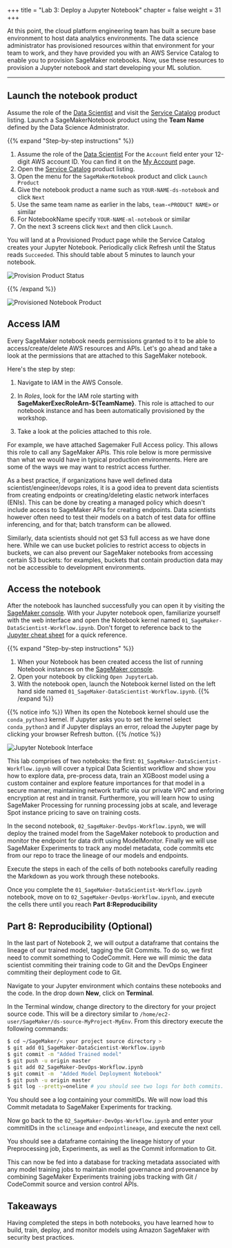 +++
title = "Lab 3: Deploy a Jupyter Notebook"
chapter = false
weight = 31
+++

At this point, the cloud platform engineering team has built a secure base environment to host data analytics environments.  The data science administrator has provisioned resources within that environment for your team to work, and they have provided you with an AWS Service Catalog to enable you to provision SageMaker notebooks.  Now, use these resources to provision a Jupyter notebook and start developing your ML solution.

---

## Launch the notebook product

Assume the role of the [Data Scientist](https://signin.aws.amazon.com/switchrole?account=000000000000&roleName=DataScientist&displayName=DataScientist) and visit the [Service Catalog](https://console.aws.amazon.com/servicecatalog/home?#/products) product listing.  Launch a SageMakerNotebook product using the **Team Name** defined by the Data Science Administrator.

{{% expand "Step-by-step instructions" %}}
1. Assume the role of the [Data Scientist](https://signin.aws.amazon.com/switchrole?account=000000000000&roleName=DataScientist&displayName=DataScientist) 
For the `Account` field enter your 12-digit AWS account ID.  You can find it on the [My Account](https://console.aws.amazon.com/billing/home?#/account) page.
1. Open the [Service Catalog](https://console.aws.amazon.com/servicecatalog/home?#/products) product listing.
1. Open the menu for the `SageMakerNotebook` product and click `Launch Product`
1. Give the notebook product a name such as `YOUR-NAME-ds-notebook` and click `Next`
1. Use the same team name as earlier in the labs, `team-<PRODUCT NAME>` or similar
1. For NotebookName specify `YOUR-NAME-ml-notebook` or similar
1. On the next 3 screens click `Next` and then click `Launch`.

You will land at a Provisioned Product page while the Service Catalog creates your Jupyter Notebook.  Periodically click Refresh until the Status reads `Succeeded`.  This should table about 5 minutes to launch your notebook.

![Provision Product Status](/images/launch_product_status.png)

{{% /expand %}}

![Provisioned Notebook Product](/images/provisioned_product.png)

## Access IAM
Every SageMaker notebook needs permissions granted to it to be able to access/create/delete AWS resources and APIs. Let's go ahead and take a look at the permissions that are attached to this SageMaker notebook. 

Here's the step by step:

1. Navigate to IAM in the AWS Console. 

2. In *Roles*, look for the IAM role starting with **SageMakerExecRoleArn-${TeamName}**. This role is attached to our notebook instance and has been automatically provisioned by the workshop.

3. Take a look at the policies attached to this role. 

For example, we have attached Sagemaker Full Access policy. This allows this role to call any SageMaker APIs. This role below is more permissive than what we would have in typical production environments. Here are some of the ways we may want to restrict access further. 

As a best practice, if organizations have well defined data scientist/engineer/devops roles, it is a good idea to prevent data scientists from creating endpoints or creating/deleting elastic network interfaces (ENIs). This can be done by creating a managed policy which doesn't include access to SageMaker APIs for creating endpoints. Data scientists however often need to test their models on a batch of test data for offline inferencing, and for that; batch transform can be allowed. 

Similarly, data scientists should not get S3 full access as we have done here. While we can use bucket policies to restrict access to objects in buckets, we can also prevent our SageMaker notebooks from accessing certain S3 buckets: for examples, buckets that contain production data may not be accessible to development environments.


## Access the notebook
After the notebook has launched successfully you can open it by visiting the [SageMaker console](https://console.aws.amazon.com/sagemaker/home).  With your Jupyter notebook open, familiarize yourself with the web interface and open the Notebook kernel named `01_SageMaker-DataScientist-Workflow.ipynb`.  Don't forget to reference back to the [Jupyter cheat sheet](https://www.edureka.co/blog/cheatsheets/jupyter-notebook-cheat-sheet) for a quick reference.

{{% expand "Step-by-step instructions" %}}
1. When your Notebook has been created access the list of running Notebook instances on the [SageMaker console](https://console.aws.amazon.com/sagemaker/home?#/notebook-instances).  
1. Open your notebook by clicking `Open JupyterLab`.
1. With the notebook open, launch the Notebook kernel listed on the left hand side named `01_SageMaker-DataScientist-Workflow.ipynb`.
{{% /expand %}}

{{% notice info %}}
When its open the Notebook kernel should use the `conda_python3` kernel.  If Jupyter asks you to set the kernel select `conda_python3` and if Jupyter displays an error, reload the Jupyter page by clicking your browser Refresh button.
{{% /notice %}}

![Jupyter Notebook Interface](/images/jupyter_notebook.png)

This lab comprises of two noteboks: the first: `01_SageMaker-DataScientist-Workflow.ipynb` will cover a typical Data Scientist workflow and show you how to explore data, pre-process data, train an XGBoost model using a custom container and explore feature importances for that model in a secure manner, maintaining network traffic via our private VPC and enforing encryption at rest and in transit. Furthermore, you will learn how to using SageMaker Processing for running processing jobs at scale, and leverage Spot instance pricing to save on training costs.

In the second notebook, `02_SageMaker-DevOps-Workflow.ipynb`, we will deploy the trained model from the SageMaker notebook to production and monitor the endpoint for data drift using ModelMonitor. Finally we will use SageMaker Experiments to track any model metadata, code commits etc from our repo to trace the lineage of our models and endpoints.

Execute the steps in each of the cells of both notebooks carefully reading the Markdown as you work through these notebooks. 

Once you complete the `01_SageMaker-DataScientist-Workflow.ipynb` notebook, move on to `02_SageMaker-DevOps-Workflow.ipynb`, and execute the cells there until you reach **Part 8:Reproducibility**

## Part 8: Reproducibility (Optional)

In the last part of Notebook 2, we will output a dataframe that contains the lineage of our trained model, tagging the Git Commits. To do so, we first need to commit something to CodeCommit. Here we will mimic the data scientist commiting their training code to Git and the DevOps Engineer commiting their deployment code to Git. 

Navigate to your Jupyter environment which contains these notebooks and the code. In the drop down **New**, click on **Terminal**.

In the Terminal window, change directory to the directory for your project source code.  This will be a directory similar to `/home/ec2-user/SageMaker/ds-source-MyProject-MyEnv`.  From this directory execute the following commands: 

```bash
$ cd ~/SageMaker/< your project source directory >
$ git add 01_SageMaker-DataScientist-Workflow.ipynb
$ git commit -m "Added Trained model" 
$ git push -u origin master
$ git add 02_SageMaker-DevOps-Workflow.ipynb
$ git commit -m  "Added Model Deployment Notebook"
$ git push -u origin master
$ git log --pretty=oneline # you should see two logs for both commits. 
```
You should see a log containing your commitIDs. We will now load this Commit metadata to SageMaker Experiments for tracking.

Now go back to the `02_SageMaker-DevOps-Workflow.ipynb` and enter your commitIDs in the `sclineage` and `endpointlineage`, and execute the next cell.

You should see a dataframe containing the lineage history of your Preprocessing job, Experiments, as well as the Commit information to Git. 

This can now be fed into a database for tracking metadata associated with any model training jobs to maintain model governance and provenance by combining SageMaker Experiments training jobs tracking with Git / CodeCommit source and version control APIs.

## Takeaways

Having completed the steps in both notebooks, you have learned how to build, train, deploy, and monitor models using Amazon SageMaker with security best practices. 

